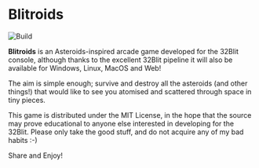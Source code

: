 # Blitroids

![Build](https://github.com/ahnlak-blit32/blitroids/workflows/Build/badge.svg)

**Blitroids** is an Asteroids-inspired arcade game developed for the 32Blit
console, although thanks to the excellent 32Blit pipeline it will also be available
for Windows, Linux, MacOS and Web!

The aim is simple enough; survive and destroy all the asteroids (and other things!)
that would like to see you atomised and scattered through space in tiny pieces.


This game is distributed under the MIT License, in the hope that the source may
prove educational to anyone else interested in developing for the 32Blit. Please
only take the good stuff, and do not acquire any of my bad habits :-)

Share and Enjoy!
